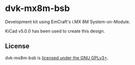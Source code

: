 # dvk-mx8m-bsb

Development kit using EmCraft's i.MX 8M System-on-Module.

KiCad v5.0.0 has been used to create this design.

## License

dvk-mx8m-bsb is [licensed under the GNU GPLv3+](https://source.puri.sm/Librem5/dvk-mx8m-bsb/blob/master/LICENSE).
